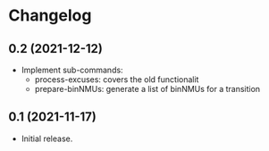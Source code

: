 # Changelog

## 0.2 (2021-12-12)

* Implement sub-commands:
  * process-excuses: covers the old functionalit
  * prepare-binNMUs: generate a list of binNMUs for a transition

## 0.1 (2021-11-17)

* Initial release.
